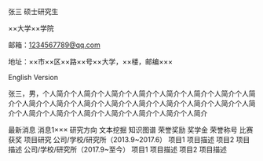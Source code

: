 张三
硕士研究生

××大学××学院

邮箱：1234567789@qq.com

地址：××市××区××路××号××大学，××楼，邮编×××

English Version


张三，男，个人简介个人简介个人简介个人简介个人简介个人简介个人简介个人简介个人简介个人简介个人简介个人简介个人简介个人简介个人简介个人简介个人简介个人简介个人简介个人简介个人简介个人简介个人简介个人简介

最新消息
消息1×××
研究方向
文本挖掘
知识图谱
荣誉奖励
奖学金
荣誉称号
比赛获奖
项目研究
公司/学校/研究所（2013.9~2017.6）
项目1
项目描述
项目2
项目描述
公司/学校/研究所（2017.9~至今）
项目1
项目描述
项目2
项目描述
